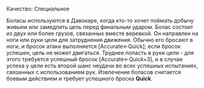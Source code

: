 Качество: Специальное

Боласы используются в Давокаре, когда кто-то хочет поймать добычу живьем или замедлить цель перед финальным ударом. Болас состоит из двух или более грузов, связанных вместе веревкой. Он направлен на ноги или руки цели для затруднения движения. Обычно его бросают в ноги, и бросок атаки выполняется [Accurate←Quick]; если бросок успешен, цель не может двигаться. Труднее попасть в руки цели - для этого требуется успешный бросок [Accurate←Quick+3], и в случае успеха у цели есть второй шанс неудачи во всех успешных испытаниях, связанных с использованием рук. Извлечение боласов считается боевым действием и требует успешного броска **Quick**.